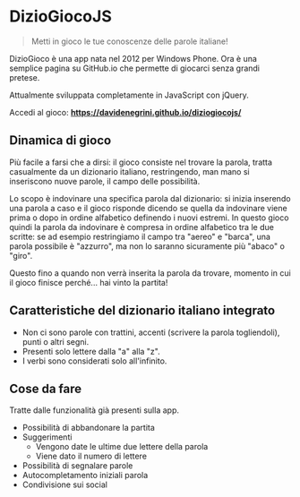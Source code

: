 # DizioGiocoJS

> Metti in gioco le tue conoscenze delle parole italiane!

DizioGioco è una app nata nel 2012 per Windows Phone. Ora è una semplice pagina su GitHub.io che permette di giocarci senza grandi pretese.

Attualmente sviluppata completamente in JavaScript con jQuery.

Accedi al gioco: **https://davidenegrini.github.io/diziogiocojs/**

## Dinamica di gioco

Più facile a farsi che a dirsi: il gioco consiste nel trovare la parola, tratta casualmente da un dizionario italiano, restringendo, man mano si inseriscono nuove parole, il campo delle possibilità.

Lo scopo è indovinare una specifica parola dal dizionario: si inizia inserendo una parola a caso e il gioco risponde dicendo se quella da indovinare viene prima o dopo in ordine alfabetico definendo i nuovi estremi. In questo gioco quindi la parola da indovinare è compresa in ordine alfabetico tra le due scritte: se ad esempio restringiamo il campo tra "aereo" e "barca", una parola possibile è "azzurro", ma non lo saranno sicuramente più "abaco" o "giro".

Questo fino a quando non verrà inserita la parola da trovare, momento in cui il gioco finisce perché... hai vinto la partita!

## Caratteristiche del dizionario italiano integrato

 - Non ci sono parole con trattini, accenti (scrivere la parola togliendoli), punti o altri segni.
 - Presenti solo lettere dalla "a" alla "z".
 - I verbi sono considerati solo all'infinito.

## Cose da fare

Tratte dalle funzionalità già presenti sulla app.

- Possibilità di abbandonare la partita
- Suggerimenti
	- Vengono date le ultime due lettere della parola
	- Viene dato il numero di lettere
- Possibilità di segnalare parole
- Autocompletamento iniziali parola
- Condivisione sui social
